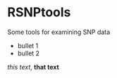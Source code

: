 # RSNPtools
Some tools for examining SNP data

 - bullet 1
 - bullet 2
 
 _this text_, __that text__
